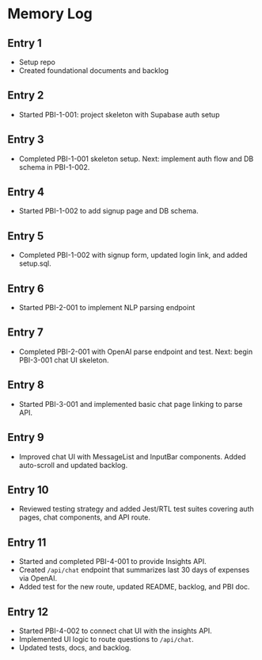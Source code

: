 # Memory Log

## Entry 1
- Setup repo
- Created foundational documents and backlog

## Entry 2
- Started PBI-1-001: project skeleton with Supabase auth setup

## Entry 3
- Completed PBI-1-001 skeleton setup. Next: implement auth flow and DB schema in PBI-1-002.

## Entry 4
- Started PBI-1-002 to add signup page and DB schema.

## Entry 5
- Completed PBI-1-002 with signup form, updated login link, and added setup.sql.

## Entry 6
- Started PBI-2-001 to implement NLP parsing endpoint

## Entry 7
- Completed PBI-2-001 with OpenAI parse endpoint and test. Next: begin PBI-3-001 chat UI skeleton.

## Entry 8
- Started PBI-3-001 and implemented basic chat page linking to parse API.

## Entry 9
- Improved chat UI with MessageList and InputBar components. Added auto-scroll and updated backlog.

## Entry 10
- Reviewed testing strategy and added Jest/RTL test suites covering auth pages, chat components, and API route.

## Entry 11
- Started and completed PBI-4-001 to provide Insights API.
- Created `/api/chat` endpoint that summarizes last 30 days of expenses via OpenAI.
- Added test for the new route, updated README, backlog, and PBI doc.

## Entry 12
- Started PBI-4-002 to connect chat UI with the insights API.
- Implemented UI logic to route questions to `/api/chat`.
- Updated tests, docs, and backlog.
